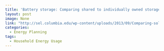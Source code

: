 ```yaml
---
title: 'Battery storage: Comparing shared to individually owned storage given rural demand profiles of a cluster of customers.'
layout: post
image: None
link: "http://sel.columbia.edu/wp-content/uploads/2013/09/Comparing-solar-home-systems-to-a-solar-microgrid-Lee-Shaw-Modi-FINAL.pdf"
categories:
  - Energy Planning
tags:
  - Household Energy Usage
---
```

